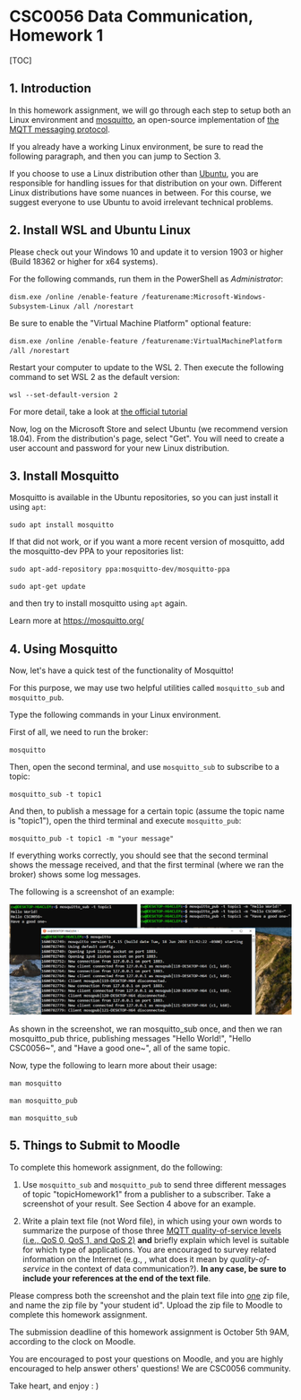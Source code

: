 # CSC0056 Data Communication, Homework 1

[TOC]

## 1. Introduction

In this homework assignment, we will go through each step to setup both an Linux environment and [mosquitto](https://mosquitto.org), an open-source implementation of [the MQTT messaging protocol](https://mqtt.org).

If you already have a working Linux environment, be sure to read the following paragraph, and then you can jump to Section 3.

If you choose to use a Linux distribution other than [Ubuntu](https://ubuntu.com), you are responsible for handling issues for that distribution on your own. Different Linux distributions have some nuances in between. For this course, we suggest everyone to use Ubuntu to avoid irrelevant technical problems.



## 2. Install WSL and Ubuntu Linux

Please check out your Windows 10 and update it to version 1903 or higher (Build 18362 or higher for x64 systems).

For the following commands, run them in the PowerShell as *Administrator*:

`dism.exe /online /enable-feature /featurename:Microsoft-Windows-Subsystem-Linux /all /norestart`

Be sure to enable the "Virtual Machine Platform" optional feature:

`dism.exe /online /enable-feature /featurename:VirtualMachinePlatform /all /norestart`

Restart your computer to update to the WSL 2. Then execute the following command to set WSL 2 as the default version:

`wsl --set-default-version 2`

For more detail, take a look at [the official tutorial](https://docs.microsoft.com/zh-tw/windows/wsl/install-win10#install-your-linux-distribution-of-choice )

Now, log on the Microsoft Store and select Ubuntu (we recommend version 18.04). From the distribution's page, select "Get". You will need to create a user account and password for your new Linux distribution.



## 3. Install Mosquitto

Mosquitto is available in the Ubuntu repositories, so you can just install it using `apt`:

`sudo apt install mosquitto`

If that did not work, or if you want a more recent version of mosquitto, add the mosquitto-dev PPA to your repositories list:

`sudo apt-add-repository ppa:mosquitto-dev/mosquitto-ppa`

`sudo apt-get update`

and then try to install mosquitto using `apt` again.

Learn more at https://mosquitto.org/



## 4. Using Mosquitto

Now, let's have a quick test of the functionality of Mosquitto!

For this purpose, we may use two helpful utilities called `mosquitto_sub` and `mosquitto_pub`. 

Type the following commands in your Linux environment.

First of all, we need to run the broker:

`mosquitto`

Then, open the second terminal, and use `mosquitto_sub` to subscribe to a topic:

`mosquitto_sub -t topic1`

And then, to publish a message for a certain topic (assume the topic name is "topic1"), open the third terminal and execute `mosquitto_pub`:

`mosquitto_pub -t topic1 -m "your message"`

If everything works correctly, you should see that the second terminal shows the message received, and that the first terminal (where we ran the broker) shows some log messages.

The following is a screenshot of an example:

![](./screenshot_example.PNG)

As shown in the screenshot, we ran mosquitto_sub once, and then we ran mosquitto_pub thrice, publishing messages "Hello World!", "Hello CSC0056~", and "Have a good one~", all of the same topic. 

Now, type the following to learn more about their usage:

`man mosquitto`

`man mosquitto_pub`

`man mosquitto_sub`



## 5. Things to Submit to Moodle

To complete this homework assignment, do the following:

1. Use `mosquitto_sub` and `mosquitto_pub` to send three different messages of topic "topicHomework1" from a publisher to a subscriber. Take a screenshot of your result. See Section 4 above for an example.

2. Write a plain text file (not Word file), in which using your own words to summarize the purpose of those three [MQTT quality-of-service levels (i.e., QoS 0, QoS 1, and QoS 2)](https://docs.oasis-open.org/mqtt/mqtt/v5.0/os/mqtt-v5.0-os.html#_Toc3901234) **and** briefly explain which level is suitable for which type of applications. You are encouraged to survey related information on the Internet (e.g., , what does it mean by *quality-of-service* in the context of data communication?). **In any case, be sure to include your references at the end of the text file**.

Please compress both the screenshot and the plain text file into <u>one</u> zip file, and name the zip file by "your student id". Upload the zip file to Moodle to complete this homework assignment.

The submission deadline of this homework assignment is October 5th 9AM, according to the clock on Moodle.

You are encouraged to post your questions on Moodle, and you are highly encouraged to help answer others' questions! We are CSC0056 community.

Take heart, and enjoy : )

